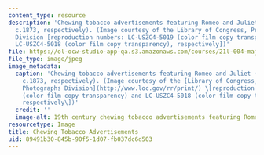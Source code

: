 ```yaml
---
content_type: resource
description: 'Chewing tobacco advertisements featuring Romeo and Juliet (c.1874 and
  c.1873, respectively). (Image courtesy of the Library of Congress, Prints and Photographs
  Division [reproduction numbers: LC-USZC4-5019 (color film copy transparency) and
  LC-USZC4-5018 (color film copy transparency), respectively])'
file: https://ol-ocw-studio-app-qa.s3.amazonaws.com/courses/21l-004-major-poets-fall-2005/89491b30845b90f51d07fb037dc6d503_21l-004f05.jpg
file_type: image/jpeg
image_metadata:
  caption: 'Chewing tobacco advertisements featuring Romeo and Juliet (c.1874 and
    c.1873, respectively). (Image courtesy of the [Library of Congress, Prints and
    Photographs Division](http://www.loc.gov/rr/print/) \[reproduction numbers: LC-USZC4-5019
    (color film copy transparency) and LC-USZC4-5018 (color film copy transparency),
    respectively\])'
  credit: ''
  image-alt: 19th century chewing tobacco advertisements featuring Romeo and Juliet.
resourcetype: Image
title: Chewing Tobacco Advertisements
uid: 89491b30-845b-90f5-1d07-fb037dc6d503
---
```

